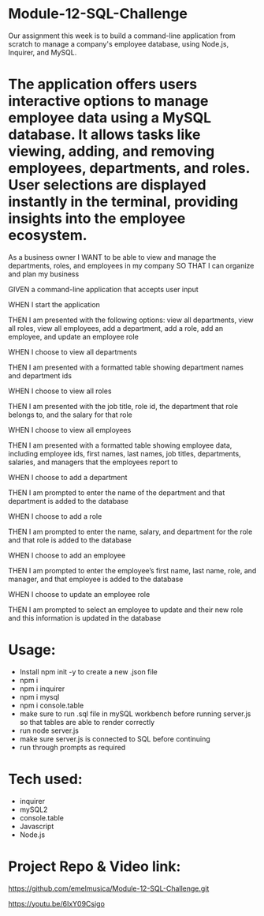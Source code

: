 # Module-12-SQL-Challenge

Our assignment this week is to build a command-line application from scratch to manage a company's employee database, using Node.js, Inquirer, and MySQL.

# The application offers users interactive options to manage employee data using a MySQL database. It allows tasks like viewing, adding, and removing employees, departments, and roles. User selections are displayed instantly in the terminal, providing insights into the employee ecosystem.

As a business owner
I WANT to be able to view and manage the departments, roles, and employees in my company
SO THAT I can organize and plan my business

GIVEN a command-line application that accepts user input


WHEN I start the application


THEN I am presented with the following options: view all departments, view all roles, view all employees, add a department, add a role, add an employee, and update an employee role


WHEN I choose to view all departments


THEN I am presented with a formatted table showing department names and department ids


WHEN I choose to view all roles


THEN I am presented with the job title, role id, the department that role belongs to, and the salary for that role


WHEN I choose to view all employees


THEN I am presented with a formatted table showing employee data, including employee ids, first names, last names, job titles, departments, salaries, and managers that the employees report to


WHEN I choose to add a department


THEN I am prompted to enter the name of the department and that department is added to the database


WHEN I choose to add a role


THEN I am prompted to enter the name, salary, and department for the role and that role is added to the database


WHEN I choose to add an employee


THEN I am prompted to enter the employee’s first name, last name, role, and manager, and that employee is added to the database


WHEN I choose to update an employee role


THEN I am prompted to select an employee to update and their new role and this information is updated in the database

# Usage: 

- Install npm init -y to create a new .json file
- npm i
- npm i inquirer
- npm i mysql
- npm i console.table
- make sure to run .sql file in mySQL workbench before running server.js so that tables are able to render correctly
- run node server.js
- make sure server.js is connected to SQL before continuing
- run through prompts as required

# Tech used: 
- inquirer
- mySQL2
- console.table
- Javascript
- Node.js

# Project Repo & Video link:

https://github.com/emelmusica/Module-12-SQL-Challenge.git

https://youtu.be/6IxY09Csigo
